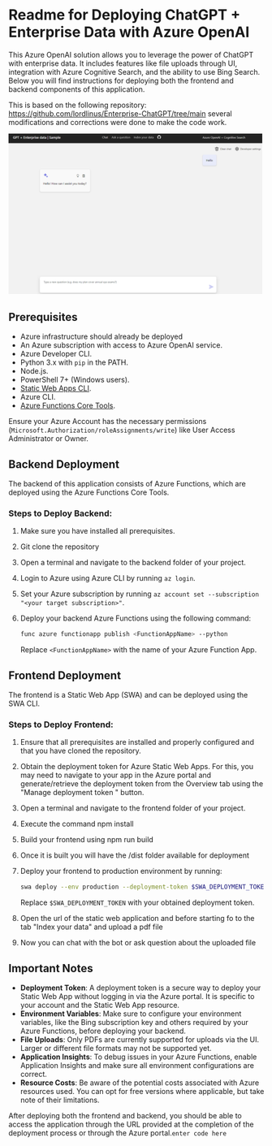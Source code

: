 
# Readme for Deploying ChatGPT + Enterprise Data with Azure OpenAI

This Azure OpenAI solution allows you to leverage the power of ChatGPT with enterprise data. It includes features like file uploads through UI, integration with Azure Cognitive Search, and the ability to use Bing Search. Below you will find instructions for deploying both the frontend and backend components of this application.

This is based on the following repository: https://github.com/lordlinus/Enterprise-ChatGPT/tree/main several modifications and corrections were done to make the code work.

<img src="./assets/enterprise-gpt.png" width="500">

## Prerequisites

- Azure infrastructure should already be deployed
-   An Azure subscription with access to Azure OpenAI service.
-   Azure Developer CLI.
-   Python 3.x with  `pip`  in the PATH.
-   Node.js.
-   PowerShell 7+ (Windows users).
-   [Static Web Apps CLI](https://azure.github.io/static-web-apps-cli/docs/use/install/).
-   Azure CLI.
-   [Azure Functions Core Tools](https://github.com/Azure/azure-functions-core-tools).

Ensure your Azure Account has the necessary permissions (`Microsoft.Authorization/roleAssignments/write`) like User Access Administrator or Owner.

## Backend Deployment

The backend of this application consists of Azure Functions, which are deployed using the Azure Functions Core Tools.

### Steps to Deploy Backend:

1.  Make sure you have installed all prerequisites.
2.  Git clone the repository
3.  Open a terminal and navigate to the backend folder of your project.
4.  Login to Azure using Azure CLI by running  `az login`.
5.  Set your Azure subscription by running  `az account set --subscription "<your target subscription>"`.
6.  Deploy your backend Azure Functions using the following command:
    
    ```sh
    func azure functionapp publish <FunctionAppName> --python
    ```
    
    Replace  `<FunctionAppName>`  with the name of your Azure Function App.

## Frontend Deployment

The frontend is a Static Web App (SWA) and can be deployed using the SWA CLI.

### Steps to Deploy Frontend:

1.  Ensure that all prerequisites are installed and properly configured and that you have cloned the repository.
2.  Obtain the deployment token for Azure Static Web Apps. For this, you may need to navigate to your app in the Azure portal and generate/retrieve the deployment token from the Overview tab using the "Manage deployment token
" button.
1. Open a terminal and navigate to the frontend folder of your project.
3. Execute the command npm install
4. Build your frontend using npm run build
5. Once it is built you will have the /dist folder available for deployment
6.  Deploy your frontend to production environment by running:
    
    ```sh
    swa deploy --env production --deployment-token $SWA_DEPLOYMENT_TOKEN
    ```
    
    Replace  `$SWA_DEPLOYMENT_TOKEN`  with your obtained deployment token.
7. Open the url of the static web application and before starting fo to the tab "Index your data" and upload a pdf file
8. Now you can chat with the bot or ask question about the uploaded file

## Important Notes

-   **Deployment Token**: A deployment token is a secure way to deploy your Static Web App without logging in via the Azure portal. It is specific to your account and the Static Web App resource.
-   **Environment Variables**: Make sure to configure your environment variables, like the Bing subscription key and others required by your Azure Functions, before deploying your backend.
-   **File Uploads**: Only PDFs are currently supported for uploads via the UI. Larger or different file formats may not be supported yet.
-   **Application Insights**: To debug issues in your Azure Functions, enable Application Insights and make sure all environment configurations are correct.
-   **Resource Costs**: Be aware of the potential costs associated with Azure resources used. You can opt for free versions where applicable, but take note of their limitations.

After deploying both the frontend and backend, you should be able to access the application through the URL provided at the completion of the deployment process or through the Azure portal.`enter code here`
